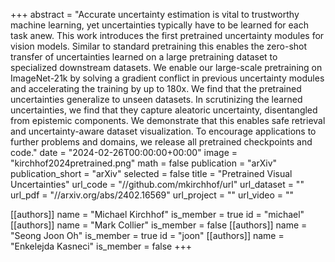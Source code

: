 +++
abstract = "Accurate uncertainty estimation is vital to trustworthy machine learning, yet uncertainties typically have to be learned for each task anew. This work introduces the first pretrained uncertainty modules for vision models. Similar to standard pretraining this enables the zero-shot transfer of uncertainties learned on a large pretraining dataset to specialized downstream datasets. We enable our large-scale pretraining on ImageNet-21k by solving a gradient conflict in previous uncertainty modules and accelerating the training by up to 180x. We find that the pretrained uncertainties generalize to unseen datasets. In scrutinizing the learned uncertainties, we find that they capture aleatoric uncertainty, disentangled from epistemic components. We demonstrate that this enables safe retrieval and uncertainty-aware dataset visualization. To encourage applications to further problems and domains, we release all pretrained checkpoints and code."
date = "2024-02-26T00:00:00+00:00"
image = "kirchhof2024pretrained.png"
math = false
publication = "arXiv"
publication_short = "arXiv"
selected = false
title = "Pretrained Visual Uncertainties"
url_code = "//github.com/mkirchhof/url"
url_dataset = ""
url_pdf = "//arxiv.org/abs/2402.16569"
url_project = ""
url_video = ""

[[authors]]
    name = "Michael Kirchhof"
    is_member = true
    id = "michael"
[[authors]]
    name = "Mark Collier"
    is_member = false
[[authors]]
    name = "Seong Joon Oh"
    is_member = true
    id = "joon"
[[authors]]
    name = "Enkelejda Kasneci"
    is_member = false
+++
